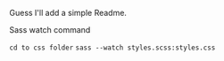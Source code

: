 Guess I'll add a simple Readme.

Sass watch command

`cd to css folder`
`sass --watch styles.scss:styles.css`